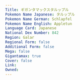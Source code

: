 ```yaml
---
﻿Title: ギガンタマックスタルップル
Pokemon Name Japanese: タルップル
Pokemon Name German: Schlapfel
Pokemon Name English: Appletun
Language Card: Japanese
National Dex Number: 842
Region: Galar
Regional Form: false
Additional Form: false
Mega: false
Gigantamax: true
Cover: false
Link: 
Owned: 
---
```

